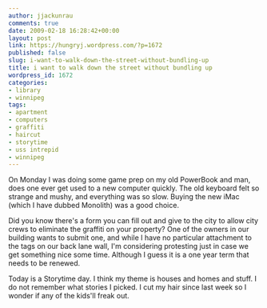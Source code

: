 ```yaml
---
author: jjackunrau
comments: true
date: 2009-02-18 16:28:42+00:00
layout: post
link: https://hungryj.wordpress.com/?p=1672
published: false
slug: i-want-to-walk-down-the-street-without-bundling-up
title: i want to walk down the street without bundling up
wordpress_id: 1672
categories:
- library
- winnipeg
tags:
- apartment
- computers
- graffiti
- haircut
- storytime
- uss intrepid
- winnipeg
---
```


On Monday I was doing some game prep on my old PowerBook and man, does one ever get used to a new computer quickly. The old keyboard felt so strange and mushy, and everything was so slow. Buying the new iMac (which I have dubbed Monolith) was a good choice.

Did you know there's a form you can fill out and give to the city to allow city crews to eliminate the graffiti on your property? One of the owners in our building wants to submit one, and while I have no particular attachment to the tags on our back lane wall, I'm considering protesting just in case we get something nice some time. Although I guess it is a one year term that needs to be renewed.

Today is a Storytime day. I think my theme is houses and homes and stuff. I do not remember what stories I picked. I cut my hair since last week so I wonder if any of the kids'll freak out.
